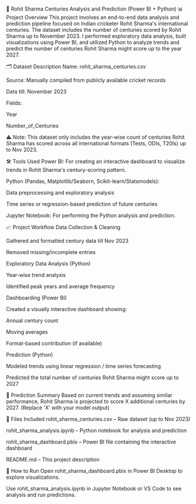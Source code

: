 🏏 Rohit Sharma Centuries Analysis and Prediction (Power BI + Python)
📊 Project Overview
This project involves an end-to-end data analysis and prediction pipeline focused on Indian cricketer Rohit Sharma's international centuries. The dataset includes the number of centuries scored by Rohit Sharma up to November 2023. I performed exploratory data analysis, built visualizations using Power BI, and utilized Python to analyze trends and predict the number of centuries Rohit Sharma might score up to the year 2027.

🗂 Dataset Description
Name: rohit_sharma_centuries.csv

Source: Manually compiled from publicly available cricket records

Data till: November 2023

Fields:

Year

Number_of_Centuries

⚠️ Note: This dataset only includes the year-wise count of centuries Rohit Sharma has scored across all international formats (Tests, ODIs, T20Is) up to Nov 2023.

🛠 Tools Used
Power BI: For creating an interactive dashboard to visualize trends in Rohit Sharma's century-scoring pattern.

Python (Pandas, Matplotlib/Seaborn, Scikit-learn/Statsmodels):

Data preprocessing and exploratory analysis

Time series or regression-based prediction of future centuries

Jupyter Notebook: For performing the Python analysis and prediction.

📈 Project Workflow
Data Collection & Cleaning

Gathered and formatted century data till Nov 2023

Removed missing/incomplete entries

Exploratory Data Analysis (Python)

Year-wise trend analysis

Identified peak years and average frequency

Dashboarding (Power BI)

Created a visually interactive dashboard showing:

Annual century count

Moving averages

Format-based contribution (if available)

Prediction (Python)

Modeled trends using linear regression / time series forecasting

Predicted the total number of centuries Rohit Sharma might score up to 2027

🔮 Prediction Summary
Based on current trends and assuming similar performance, Rohit Sharma is projected to score X additional centuries by 2027. (Replace 'X' with your model output)

📂 Files Included
rohit_sharma_centuries.csv – Raw dataset (up to Nov 2023)

rohit_sharma_analysis.ipynb – Python notebook for analysis and prediction

rohit_sharma_dashboard.pbix – Power BI file containing the interactive dashboard

README.md – This project description

🚀 How to Run
Open rohit_sharma_dashboard.pbix in Power BI Desktop to explore visualizations.

Use rohit_sharma_analysis.ipynb in Jupyter Notebook or VS Code to see analysis and run predictions.

